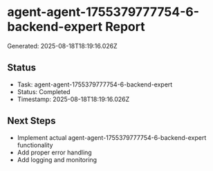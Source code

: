 # agent-agent-1755379777754-6-backend-expert Report

Generated: 2025-08-18T18:19:16.026Z

## Status
- Task: agent-agent-1755379777754-6-backend-expert
- Status: Completed
- Timestamp: 2025-08-18T18:19:16.026Z

## Next Steps
- Implement actual agent-agent-1755379777754-6-backend-expert functionality
- Add proper error handling
- Add logging and monitoring
